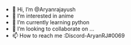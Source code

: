 - 👋 Hi, I’m @Aryanrajayush
- 👀 I’m interested in anime
- 🌱 I’m currently learning python
- 💞️ I’m looking to collaborate on ...
- 📫 How to reach me :Discord-AryanRJ#0069

<!---
Aryanrajayush/Aryanrajayush is a ✨ special ✨ repository because its `README.md` (this file) appears on your GitHub profile.
You can click the Preview link to take a look at your changes.
--->
